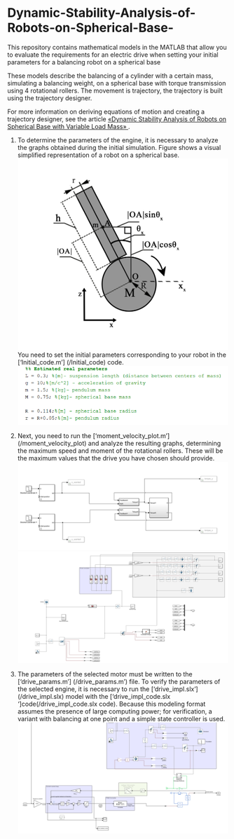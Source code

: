 # Dynamic-Stability-Analysis-of-Robots-on-Spherical-Base-
This repository contains mathematical models in the MATLAB that allow you to evaluate the requirements for an electric drive when setting your initial parameters for a balancing robot on a spherical base

These models describe the balancing of a cylinder with a certain mass, simulating a balancing weight, on a spherical base with torque transmission using 4 rotational rollers. The movement is trajectory, the trajectory is built using the trajectory designer.

For more information on deriving equations of motion and creating a trajectory designer, see the article [«Dynamic Stability Analysis of Robots on Spherical Base with Variable Load Mass» ]( https://ieeexplore.ieee.org/document/9722600).

1. To determine the parameters of the engine, it is necessary to analyze the graphs obtained during the initial simulation.
Figure shows a visual simplified representation of a robot on a spherical base.
![image](Parameters_viz.png)
You need to set the initial parameters corresponding to your robot in the [‘Initial_code.m’] (/Initial_code) code.
![image](par.png)

2. Next, you need to run the [‘moment_velocity_plot.m’] (/moment_velocity_plot) and analyze the resulting graphs, determining the maximum speed and moment of the rotational rollers. These will be the maximum values that the drive you have chosen should provide.
![image](Moment_velocity_detection_1.png)
![image](Moment_velocity_detection_2.png)

3. The parameters of the selected motor must be written to the [‘drive_params.m’] (/drive_params.m’) file.
To verify the parameters of the selected engine, it is necessary to run the [‘drive_impl.slx’] (/drive_impl.slx) model with the [‘drive_impl_code.slx ‘]code(/drive_impl_code.slx code).
Because this modeling format assumes the presence of large computing power; for verification, a variant with balancing at one point and a simple state controller is used.
![image]( Drive_impl_1.png)
